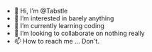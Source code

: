 - 👋 Hi, I’m @Tabstle
- 👀 I’m interested in barely anything
- 🌱 I’m currently learning coding
- 💞️ I’m looking to collaborate on nothing really
- 📫 How to reach me ... Don't.

<!---
Tabstle/Tabstle is a ✨ special ✨ repository because its `README.md` (this file) appears on your GitHub profile.
You can click the Preview link to take a look at your changes.
--->
